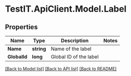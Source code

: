 # TestIT.ApiClient.Model.Label

## Properties

Name | Type | Description | Notes
------------ | ------------- | ------------- | -------------
**Name** | **string** | Name of the label | 
**GlobalId** | **long** | Global ID of the label | 

[[Back to Model list]](../README.md#documentation-for-models) [[Back to API list]](../README.md#documentation-for-api-endpoints) [[Back to README]](../README.md)

